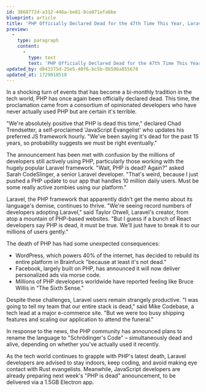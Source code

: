 ```yaml
---
id: 3868772d-a312-446a-be81-8ce071efa6be
blueprint: article
title: 'PHP Officially Declared Dead for the 47th Time This Year, Laravel Users Somehow Fail to Notice'
preview:
  -
    type: paragraph
    content:
      -
        type: text
        text: 'PHP Officially Declared Dead for the 47th Time This Year, Laravel Users Somehow Fail to Notice'
updated_by: d843375d-25e5-40f6-bc5b-8b586a855678
updated_at: 1729018518
---
```

In a shocking turn of events that has become a bi-monthly tradition in the tech world, PHP has once again been officially declared dead. This time, the proclamation came from a consortium of opinionated developers who have never actually used PHP but are certain it's terrible.

"We're absolutely positive that PHP is dead this time," declared Chad Trendsetter, a self-proclaimed 'JavaScript Evangelist' who updates his preferred JS framework hourly. "We've been saying it's dead for the past 15 years, so probability suggests we must be right eventually."

The announcement has been met with confusion by the millions of developers still actively using PHP, particularly those working with the hugely popular Laravel framework. "Wait, PHP is dead? Again?" asked Sarah CodeSlinger, a senior Laravel developer. "That's weird, because I just pushed a PHP update to our app that handles 10 million daily users. Must be some really active zombies using our platform."

Laravel, the PHP framework that apparently didn't get the memo about its language's demise, continues to thrive. "We're seeing record numbers of developers adopting Laravel," said Taylor Otwell, Laravel's creator, from atop a mountain of PHP-based websites. "But I guess if a bunch of React developers say PHP is dead, it must be true. We'll just have to break it to our millions of users gently."

The death of PHP has had some unexpected consequences:

- WordPress, which powers 40% of the internet, has decided to rebuild its entire platform in Brainfuck "because at least it's not dead."
- Facebook, largely built on PHP, has announced it will now deliver personalized ads via morse code.
- Millions of PHP developers worldwide have reported feeling like Bruce Willis in "The Sixth Sense."

Despite these challenges, Laravel users remain strangely productive. "I was going to tell my team that our entire stack is dead," said Mike Codebase, a tech lead at a major e-commerce site. "But we were too busy shipping features and scaling our application to attend the funeral."

In response to the news, the PHP community has announced plans to rename the language to "Schrödinger's Code" – simultaneously dead and alive, depending on whether you've actually used it recently.

As the tech world continues to grapple with PHP's latest death, Laravel developers are advised to stay indoors, keep coding, and avoid making eye contact with Rust evangelists. Meanwhile, JavaScript developers are already preparing next week's "PHP is dead" announcement, to be delivered via a 1.5GB Electron app.